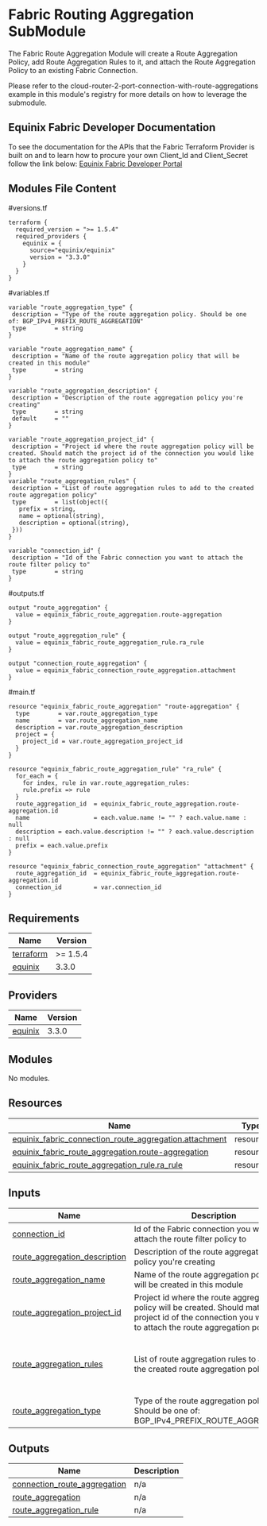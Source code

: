 # Fabric Routing Aggregation SubModule

The Fabric Route Aggregation Module will create a Route Aggregation Policy, add Route Aggregation Rules to it,
and attach the Route Aggregation Policy to an existing Fabric Connection.

Please refer to the cloud-router-2-port-connection-with-route-aggregations example in this module's
registry for more details on how to leverage the submodule.

<!-- BEGIN_TF_DOCS -->
## Equinix Fabric Developer Documentation

To see the documentation for the APIs that the Fabric Terraform Provider is built on
and to learn how to procure your own Client_Id and Client_Secret follow the link below:
[Equinix Fabric Developer Portal](https://developer.equinix.com/docs?page=/dev-docs/fabric/overview)

## Modules File Content 

#versions.tf
```hcl
terraform {
  required_version = ">= 1.5.4"
  required_providers {
    equinix = {
      source="equinix/equinix"
      version = "3.3.0"
    }
  }
}
```

#variables.tf
 ```hcl
variable "route_aggregation_type" {
  description = "Type of the route aggregation policy. Should be one of: BGP_IPv4_PREFIX_ROUTE_AGGREGATION"
  type        = string
}

variable "route_aggregation_name" {
  description = "Name of the route aggregation policy that will be created in this module"
  type        = string
}

variable "route_aggregation_description" {
  description = "Description of the route aggregation policy you're creating"
  type        = string
  default     = ""
}

variable "route_aggregation_project_id" {
  description = "Project id where the route aggregation policy will be created. Should match the project id of the connection you would like to attach the route aggregation policy to"
  type        = string
}
variable "route_aggregation_rules" {
  description = "List of route aggregation rules to add to the created route aggregation policy"
  type        = list(object({
    prefix = string,
    name = optional(string),
    description = optional(string),
  }))
}

variable "connection_id" {
  description = "Id of the Fabric connection you want to attach the route filter policy to"
  type        = string
}
```

 #outputs.tf
```hcl
output "route_aggregation" {
  value = equinix_fabric_route_aggregation.route-aggregation
}

output "route_aggregation_rule" {
  value = equinix_fabric_route_aggregation_rule.ra_rule
}

output "connection_route_aggregation" {
  value = equinix_fabric_connection_route_aggregation.attachment
}
```

 #main.tf
```hcl
resource "equinix_fabric_route_aggregation" "route-aggregation" {
  type        = var.route_aggregation_type
  name        = var.route_aggregation_name
  description = var.route_aggregation_description
  project = {
    project_id = var.route_aggregation_project_id
  }
}

resource "equinix_fabric_route_aggregation_rule" "ra_rule" {
  for_each = {
    for index, rule in var.route_aggregation_rules:
    rule.prefix => rule
  }
  route_aggregation_id  = equinix_fabric_route_aggregation.route-aggregation.id
  name                  = each.value.name != "" ? each.value.name : null
  description = each.value.description != "" ? each.value.description : null
  prefix = each.value.prefix
}

resource "equinix_fabric_connection_route_aggregation" "attachment" {
  route_aggregation_id  = equinix_fabric_route_aggregation.route-aggregation.id
  connection_id         = var.connection_id
}
```

## Requirements

| Name | Version |
|------|---------|
| <a name="requirement_terraform"></a> [terraform](#requirement\_terraform) | >= 1.5.4 |
| <a name="requirement_equinix"></a> [equinix](#requirement\_equinix) | 3.3.0 |

## Providers

| Name | Version |
|------|---------|
| <a name="provider_equinix"></a> [equinix](#provider\_equinix) | 3.3.0 |

## Modules

No modules.

## Resources

| Name | Type |
|------|------|
| [equinix_fabric_connection_route_aggregation.attachment](https://registry.terraform.io/providers/equinix/equinix/3.3.0/docs/resources/fabric_connection_route_aggregation) | resource |
| [equinix_fabric_route_aggregation.route-aggregation](https://registry.terraform.io/providers/equinix/equinix/3.3.0/docs/resources/fabric_route_aggregation) | resource |
| [equinix_fabric_route_aggregation_rule.ra_rule](https://registry.terraform.io/providers/equinix/equinix/3.3.0/docs/resources/fabric_route_aggregation_rule) | resource |

## Inputs

| Name | Description | Type | Default | Required |
|------|-------------|------|---------|:--------:|
| <a name="input_connection_id"></a> [connection\_id](#input\_connection\_id) | Id of the Fabric connection you want to attach the route filter policy to | `string` | n/a | yes |
| <a name="input_route_aggregation_description"></a> [route\_aggregation\_description](#input\_route\_aggregation\_description) | Description of the route aggregation policy you're creating | `string` | `""` | no |
| <a name="input_route_aggregation_name"></a> [route\_aggregation\_name](#input\_route\_aggregation\_name) | Name of the route aggregation policy that will be created in this module | `string` | n/a | yes |
| <a name="input_route_aggregation_project_id"></a> [route\_aggregation\_project\_id](#input\_route\_aggregation\_project\_id) | Project id where the route aggregation policy will be created. Should match the project id of the connection you would like to attach the route aggregation policy to | `string` | n/a | yes |
| <a name="input_route_aggregation_rules"></a> [route\_aggregation\_rules](#input\_route\_aggregation\_rules) | List of route aggregation rules to add to the created route aggregation policy | <pre>list(object({<br>    prefix = string,<br>    name = optional(string),<br>    description = optional(string),<br>  }))</pre> | n/a | yes |
| <a name="input_route_aggregation_type"></a> [route\_aggregation\_type](#input\_route\_aggregation\_type) | Type of the route aggregation policy. Should be one of: BGP\_IPv4\_PREFIX\_ROUTE\_AGGREGATION | `string` | n/a | yes |

## Outputs

| Name | Description |
|------|-------------|
| <a name="output_connection_route_aggregation"></a> [connection\_route\_aggregation](#output\_connection\_route\_aggregation) | n/a |
| <a name="output_route_aggregation"></a> [route\_aggregation](#output\_route\_aggregation) | n/a |
| <a name="output_route_aggregation_rule"></a> [route\_aggregation\_rule](#output\_route\_aggregation\_rule) | n/a |
<!-- END_TF_DOCS -->
